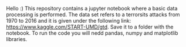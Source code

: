 Hello :) This repository contains a jupyter notebook where a basic data processing is performed. The data set refers to a terrorsits attacks from 1970 to 2016 and it is given under the following link: https://www.kaggle.com/START-UMD/gtd. Save it to a folder with the notebook. To run the code you will nedd pandas, numpy and matplotlib libraries.
